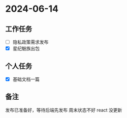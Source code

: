 # 2024-06-14

## 工作任务

- [ ] 隐私政策需求发布
- [x] 星纪魅族出包

## 个人任务

- [x] 基础文档一篇

## 备注

发布已准备好，等待后端先发布
周末状态不好 react 没更新
